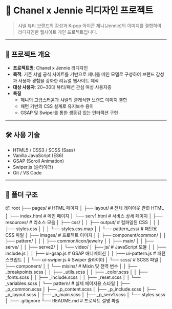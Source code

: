 # 💎 Chanel x Jennie 리디자인 프로젝트

> 샤넬 뷰티 브랜드의 감성과 K-pop 아이콘 제니(Jennie)의 이미지를 결합하여 리디자인한 웹사이트 개인 프로젝트입니다.

---

## 📌 프로젝트 개요

- **프로젝트명**: Chanel x Jennie 리디자인
- **목적**: 기존 샤넬 공식 사이트를 기반으로 제니를 메인 모델로 구성하여 브랜드 감성과 사용자 경험을 강화한 리뉴얼 웹사이트 제작
- **대상 사용자**: 20~30대 뷰티/패션 관심 여성 사용자층
- **특징**
  - 제니의 고급스러움과 샤넬의 클래식한 브랜드 이미지 결합
  - 패턴 기반의 CSS 설계로 유지보수 용이
  - GSAP 및 Swiper를 통한 생동감 있는 인터랙션 구현

---

## 🛠️ 사용 기술

- HTML5 / CSS3 / SCSS (Sass)
- Vanilla JavaScript (ES6)
- GSAP (Scroll Animation)
- Swiper.js (슬라이더)
- Git / VS Code

---

## 📁 폴더 구조

📦 root
├── pages/                 # HTML 페이지
│   ├── layout/            # 전체 레이아웃 관련 HTML
│   ├── index.html         # 메인 페이지
│   └── serv1.html         # 서비스 상세 페이지
│
├── resources/             # 리소스 모음
│   ├── css/
│   │   ├── output/        # 컴파일된 CSS
│   │   │   ├── styles.css
│   │   │   └── styles.css.map
│   │   └── pattern_css/   # 패턴용 CSS 파일
│   ├── images/            # 프로젝트 이미지
│   │   ├── component/common/
│   │   ├── pattern/
│   │   │   ├── common/icon/jewelry
│   │   ├── main/
│   │   ├── serve/
│   │   ├── serve2/
│   │   └── video/
│   ├── js/                # JavaScript 모듈
│   │   ├── include.js
│   │   ├── ui-gsap.js     # GSAP 애니메이션
│   │   ├── ui-pattern.js  # 패턴 스크립트
│   │   └── ui-swiper.js   # Swiper 슬라이더
│   └── scss/              # SCSS 파일
│       ├── component/
│       │   └── mixins/    # Mixin 및 전역 변수
│       │       ├── _breakpoints.scss
│       │       ├── _utils.scss
│       │       ├── _color.scss
│       │       ├── _fonts.scss
│       │       ├── _include.scss
│       │       ├── _reset.scss
│       │       └── _variables.scss
│       └── pattern/       # 실제 페이지용 스타일
│           ├── _p_common.scss
│           ├── _p_content.scss
│           ├── _p_include.scss
│           ├── _p_layout.scss
│           ├── _p_main.scss
│           ├── _p_serv1.scss
│           └── styles.scss
│
├── .gitignore
└── README.md              # 프로젝트 설명 파일
